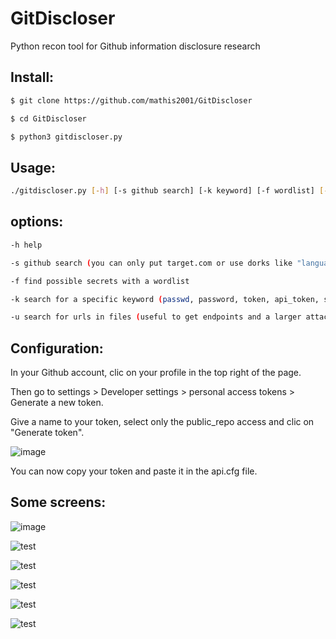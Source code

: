 # GitDiscloser
Python recon tool for Github information disclosure research

## Install:
```bash
$ git clone https://github.com/mathis2001/GitDiscloser

$ cd GitDiscloser

$ python3 gitdiscloser.py
```
## Usage:
```bash
./gitdiscloser.py [-h] [-s github search] [-k keyword] [-f wordlist] [-u]
```
## options:
```bash
-h help

-s github search (you can only put target.com or use dorks like "language:python target.com")

-f find possible secrets with a wordlist

-k search for a specific keyword (passwd, password, token, api_token, secret, private, ldap...)

-u search for urls in files (useful to get endpoints and a larger attack surface)
```
## Configuration:

In your Github account, clic on your profile in the top right of the page.

Then go to settings > Developer settings > personal access tokens > Generate a new token.

Give a name to your token, select only the public_repo access and clic on "Generate token".

![image](https://user-images.githubusercontent.com/40497633/171192364-aa66b523-cb2f-40e4-bcf2-8b007a1ad682.png)


You can now copy your token and paste it in the api.cfg file.

## Some screens:

![image](https://user-images.githubusercontent.com/40497633/171193566-e9b6b4cb-33f2-4833-91db-1487ec5366e5.png)

![test](https://user-images.githubusercontent.com/40497633/171198846-f6cf1d46-87e9-4297-9b10-d47ac858f4a7.png)

![test](https://user-images.githubusercontent.com/40497633/171200623-941d6392-3860-4707-a62b-fc62193787cb.png)

![test](https://user-images.githubusercontent.com/40497633/171198551-7a38fa0a-2ec8-47e5-9641-9737b3706903.png)

![test](https://user-images.githubusercontent.com/40497633/171199524-cb1fec1e-2479-4624-9004-faebb9e835a2.png)

![test](https://user-images.githubusercontent.com/40497633/171377033-91ba2761-18fd-4b75-9158-758d7db21473.png)
